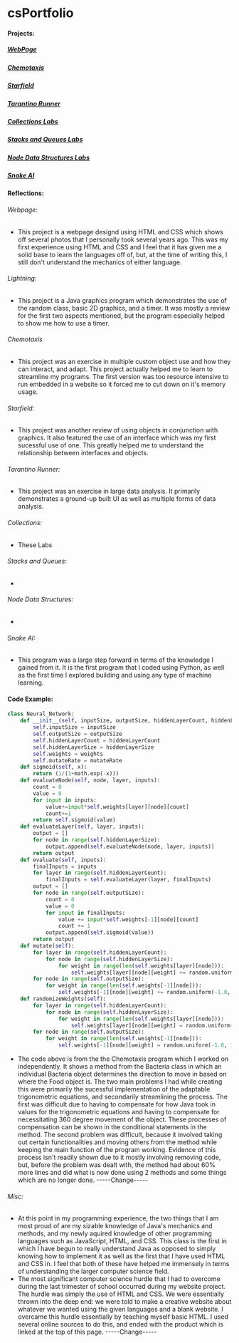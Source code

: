 # csPortfolio

#### Projects:
##### [WebPage](https://votoa.github.io/VotoTestWebPage/Testpage.html)
##### [Chemotaxis](https://votoa.github.io/chemotaxis4/)
##### [Starfield](https://votoa.github.io/starfield5/)
##### [Tarantino Runner](https://github.com/VotoA/TarantinoRunner)
##### [Collections Labs](https://github.com/VotoA/Collections)
##### [Stacks and Queues Labs](https://github.com/VotoA/Stacks-and-Queues)
##### [Node Data Structures Labs](https://github.com/VotoA/Node-Data-Structures)
##### [Snake AI](https://github.com/VotoA/Snake)

#### Reflections:
###### Webpage:
* This project is a webpage designd using HTML and CSS which shows off several photos that I personally took several years ago. This was my first experience using HTML and CSS and I feel that it has given me a solid base to learn the languages off of, but, at the time of writing this, I still don't understand the mechanics of either language.
###### Lightning:
* This project is a Java graphics program which demonstrates the use of the random class, basic 2D graphics, and a timer. It was mostly a review for the first two aspects mentioned, but the program especially helped to show me how to use a timer.
###### Chemotaxis
* This project was an exercise in multiple custom object use and how they can interact, and adapt. This project actually helped me to learn to streamline my programs. The first version was too resource intensive to run embedded in a website so it forced me to cut down on it's memory usage.
###### Starfield:
* This project was another review of using objects in conjunction with graphics. It also featured the use of an interface which was my first sucessful use of one. This greatly helped me to understand the relationship between interfaces and objects.
###### Tarantino Runner:
* This project was an exercise in large data analysis. It primarily demonstrates a ground-up built UI as well as multiple forms of data analysis.
###### Collections:
* These Labs 
###### Stacks and Queues:
* 
###### Node Data Structures:
* 
###### Snake AI:
* This program was a large step forward in terms of the knowledge I gained from it. It is the first program that I coded using Python, as well as the first time I explored building and using any type of machine learning.

#### Code Example:
```Python
class Neural_Network:
	def __init__(self, inputSize, outputSize, hiddenLayerCount, hiddenLayerSize, weights, mutateRate):
		self.inputSize = inputSize
		self.outputSize = outputSize
		self.hiddenLayerCount = hiddenLayerCount
		self.hiddenLayerSize = hiddenLayerSize
		self.weights = weights
		self.mutateRate = mutateRate
	def sigmoid(self, x):
		return (1/(1+math.exp(-x)))
	def evaluateNode(self, node, layer, inputs):
		count = 0
		value = 0
		for input in inputs:
			value+=input*self.weights[layer][node][count]
			count+=1
		return self.sigmoid(value)
	def evaluateLayer(self, layer, inputs):
		output = []
		for node in range(self.hiddenLayerSize):
			output.append(self.evaluateNode(node, layer, inputs))
		return output	
	def evaluate(self, inputs):
		finalInputs = inputs
		for layer in range(self.hiddenLayerCount):
			finalInputs = self.evaluateLayer(layer, finalInputs)
		output = []
		for node in range(self.outputSize):
			count = 0
			value = 0
			for input in finalInputs:
				value += input*self.weights[-1][node][count]
				count += 1
			output.append(self.sigmoid(value))
		return output
	def mutate(self):
		for layer in range(self.hiddenLayerCount):
			for node in range(self.hiddenLayerSize):
				for weight in range(len(self.weights[layer][node])):
					self.weights[layer][node][weight] += random.uniform(-1.0, 1.0)*self.mutateRate
		for node in range(self.outputSize):
			for weight in range(len(self.weights[-1][node])):
				self.weights[-1][node][weight] += random.uniform(-1.0, 1.0)*self.mutateRate
	def randomizeWeights(self):
		for layer in range(self.hiddenLayerCount):
			for node in range(self.hiddenLayerSize):
				for weight in range(len(self.weights[layer][node])):
					self.weights[layer][node][weight] = random.uniform(-1.0, 1.0)
		for node in range(self.outputSize):
			for weight in range(len(self.weights[-1][node])):
				self.weights[-1][node][weight] = random.uniform(-1.0, 1.0)
```

* The code above is from the the Chemotaxis program which I worked on independently. It shows a method from the Bacteria class in which an individual Bacteria object determines the direction to move in based on where the Food object is. The two main problems I had while creating this were primarily the sucessful implementation of the adaptable trigonometric equations, and secondarily streamlining the process. The first was difficult due to having to compensate for how Java took in values for the trigonometric equations and having to compensate for necessitating 360 degree movement of the object. These processes of compensation can be shown in the conditional statements in the method. The second problem was difficult, because it involved taking out certain functionalities and moving others from the method while keeping the main function of the program working. Evidence of this process isn't readily shown due to it mostly involving removing code, but, before the problem was dealt with, the method had about 60% more lines and did what is now done using 2 methods and some things which are no longer done. -----Change-----

###### Misc:
* At this point in my programming experience, the two things that I am most proud of are my sizable knowledge of Java's mechanics and methods, and my newly aquired knowledge of other programming languages such as JavaScript, HTML, and CSS. This class is the first in which I have begun to really understand Java as opposed to simply knowing how to implement it as well as the first that I have used HTML and CSS in. I feel that both of these have helped me immensely in terms of understanding the larger computer science field.
* The most significant computer science hurdle that I had to overcome during the last trimester of school occurred during my website project. The hurdle was simply the use of HTML and CSS. We were essentially thrown into the deep end: we were told to make a creative website about whatever we wanted using the given languages and a blank website. I overcame this hurdle essentially by teaching myself basic HTML. I used several online sources to do this, and ended with the product which is linked at the top of this page. -----Change-----
